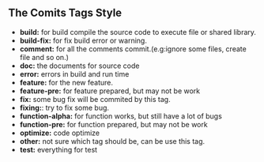 
## The Comits Tags Style
- **build:** for build compile the source code to execute file or shared library.
- **build-fix:** for fix build error or warning.
- **comment:** for all the comments commit.(e.g:ignore some files, create file and so on.)
- **doc:** the documents for source code
- **error:** errors in build and run time
- **feature:** for the new feature.
- **feature-pre:** for feature prepared, but may not be work
- **fix:** some bug fix will be commited by this tag.
- **fixing:**: try to fix some bug.
- **function-alpha:** for function works, but still have a lot of bugs
- **function-pre:** for function prepared, but may not be work
- **optimize:** code optimize
- **other:** not sure which tag should be, can be use this tag.
- **test:** everything for test
